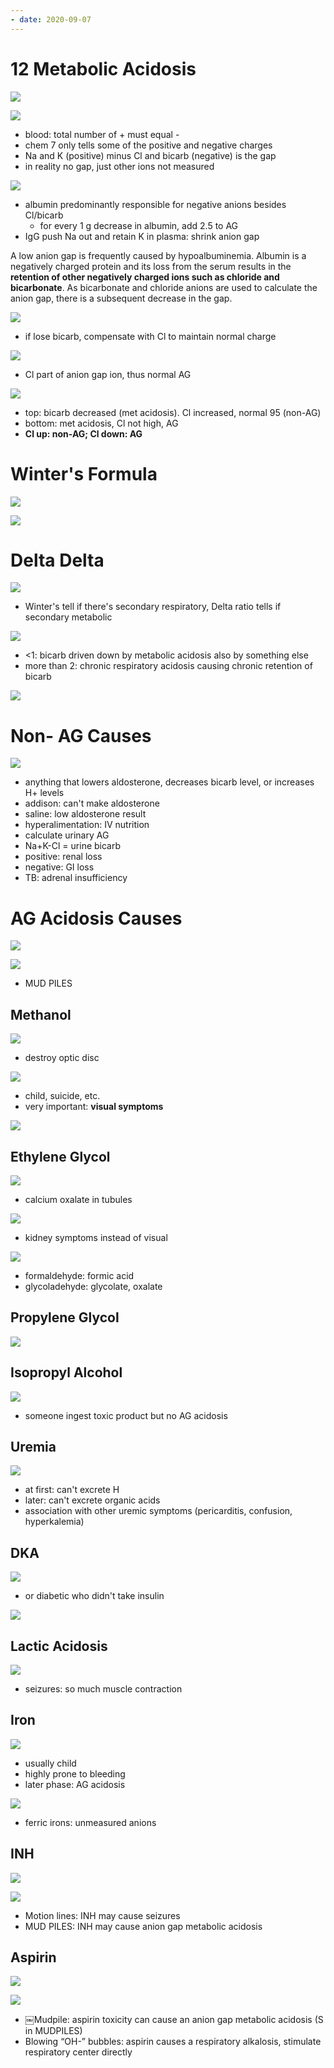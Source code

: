 ```yaml
---
- date: 2020-09-07
---
```


# 12 Metabolic Acidosis

<!-- Chem 7 is -->

![](https://photos.thisispiggy.com/file/wikiFiles/3G2l3qq.jpg)

<!-- Anion gap equation. Normal -->

![](https://photos.thisispiggy.com/file/wikiFiles/Ro8xiu5.jpg)

- blood: total number of + must equal -
- chem 7 only tells some of the positive and negative charges
- Na and K (positive) minus Cl and bicarb (negative) is the gap
- in reality no gap, just other ions not measured

<!-- what is anion gap. Low anion gap causes -->

![](https://photos.thisispiggy.com/file/wikiFiles/BlLVLdi.jpg)

- albumin predominantly responsible for negative anions besides Cl/bicarb
	- for every 1 g decrease in albumin, add 2.5 to AG
- IgG push Na out and retain K in plasma: shrink anion gap

A low anion gap is frequently caused by hypoalbuminemia. Albumin is a negatively charged protein and its loss from the serum results in the **retention of other negatively charged ions such as chloride and bicarbonate**. As bicarbonate and chloride anions are used to calculate the anion gap, there is a subsequent decrease in the gap.

<!-- why is anion gap important. Reason for normal and increase anion gap -->

![](https://photos.thisispiggy.com/file/wikiFiles/ArpEV0w.jpg)

- if lose bicarb, compensate with Cl to maintain normal charge

![](https://photos.thisispiggy.com/file/wikiFiles/CUU2bcp.jpg)

- Cl part of anion gap ion, thus normal AG

<!-- .<br><img src='images/v74QhnD.jpg' alt='_' /><br>. -->

![](https://photos.thisispiggy.com/file/wikiFiles/v74QhnD.jpg)

- top: bicarb decreased (met acidosis). Cl increased, normal 95 (non-AG)
- bottom: met acidosis, Cl not high, AG
- **Cl up: non-AG; Cl down: AG**

# Winter's Formula

<!-- Winter's formula and delta ratio uses -->

![](https://photos.thisispiggy.com/file/wikiFiles/LfZFju4.jpg)

<!-- winter's formula use when -->

![](https://photos.thisispiggy.com/file/wikiFiles/GZapzZD.jpg)

# Delta Delta

<!-- delta ratio is, uses -->

![](https://photos.thisispiggy.com/file/wikiFiles/8Mv2TfV.jpg)

- Winter's tell if there's secondary respiratory, Delta ratio tells if secondary metabolic

![](https://photos.thisispiggy.com/file/wikiFiles/QCbfIrA.jpg)

- <1: bicarb driven down by metabolic acidosis also by something else
- more than 2: chronic respiratory acidosis causing chronic retention of bicarb

![](https://photos.thisispiggy.com/file/wikiFiles/TlAQ0Ef.jpg)

# Non- AG Causes

<!-- non AG gap metabolic acidosis causes -->

![](https://photos.thisispiggy.com/file/wikiFiles/299wdsN.jpg)

- anything that lowers aldosterone, decreases bicarb level, or increases H+ levels
- addison: can't make aldosterone
- saline: low aldosterone result
- hyperalimentation: IV nutrition
- calculate urinary AG
- Na+K-Cl = urine bicarb
- positive: renal loss
- negative: GI loss
- TB: adrenal insufficiency

# AG Acidosis Causes

<!-- anion gap metabolic acidosis equation -->

![](https://photos.thisispiggy.com/file/wikiFiles/sj6IRu9.jpg)

<!-- anion gap metabolic acidosis causes -->

![](https://photos.thisispiggy.com/file/wikiFiles/HZU4HCb.jpg)

- MUD PILES

## Methanol

<!-- methanol found in, metabolized to, symptoms, classic scenario, treatment -->

![](https://photos.thisispiggy.com/file/wikiFiles/yU9r0Gj.jpg)

- destroy optic disc

![](https://photos.thisispiggy.com/file/wikiFiles/0jgSYr5.jpg)

- child, suicide, etc.
- very important: **visual symptoms**

![](https://photos.thisispiggy.com/file/wikiFiles/cDlcg98.jpg)

## Ethylene Glycol

<!-- ethylene glycol metabolized to, found in, symptoms, classic scenario, treatment -->

![](https://photos.thisispiggy.com/file/wikiFiles/PiDYt3g.jpg)

- calcium oxalate in tubules

![](https://photos.thisispiggy.com/file/wikiFiles/vruSRxJ.jpg)

- kidney symptoms instead of visual

![](https://photos.thisispiggy.com/file/wikiFiles/cDlcg98.jpg)

- formaldehyde: formic acid
- glycoladehyde: glycolate, oxalate

## Propylene Glycol

<!-- propylene glycol found in, metabolized to, symptoms, -->

![](https://photos.thisispiggy.com/file/wikiFiles/LIdvUlr.jpg)

## Isopropyl Alcohol

<!-- isopropyl alcohol found in, metabolized to, symptoms -->

![](https://photos.thisispiggy.com/file/wikiFiles/GbggdDc.jpg)

- someone ingest toxic product but no AG acidosis

## Uremia

<!-- uremia causes, result, symptoms -->

![](https://photos.thisispiggy.com/file/wikiFiles/niHGqwN.jpg)

- at first: can't excrete H
- later: can't excrete organic acids
- association with other uremic symptoms (pericarditis, confusion, hyperkalemia)

## DKA

<!-- DKA causes, symptoms, acidosis how, treatment -->

![](https://photos.thisispiggy.com/file/wikiFiles/XJVhDXi.jpg)

- or diabetic who didn't take insulin

![](https://photos.thisispiggy.com/file/wikiFiles/R6YJBfh.jpg)

## Lactic Acidosis

<!-- lactic acedosis causes, symptoms, converted from -->

![](https://photos.thisispiggy.com/file/wikiFiles/oN6rGMx.jpg)

- seizures: so much muscle contraction

## Iron

<!-- iron poison causes, symptoms, acidosis from -->

![](https://photos.thisispiggy.com/file/wikiFiles/3DqJX2c.jpg)

- usually child
- highly prone to bleeding
- later phase: AG acidosis

![](https://photos.thisispiggy.com/file/wikiFiles/QyyQUEt.jpg)

- ferric irons: unmeasured anions

## INH

<!-- INH SE symptoms -->

![](https://photos.thisispiggy.com/file/wikiFiles/Cd8G5V8.jpg)

![](https://photos.thisispiggy.com/file/wikiFiles/uvHSCoF.jpg)

- Motion lines: INH may cause seizures
- MUD PILES: INH may cause anion gap metabolic acidosis

## Aspirin

<!-- aspirin acidosis from, pathogenesis -->

![](https://photos.thisispiggy.com/file/wikiFiles/RO7NRLb.jpg)

![](https://i.imgur.com/t7MSOYP.jpg)

- ￼Mudpile: aspirin toxicity can cause an anion gap metabolic acidosis (S in MUDPILES)
- Blowing “OH-” bubbles: aspirin causes a respiratory alkalosis, stimulate respiratory center directly
